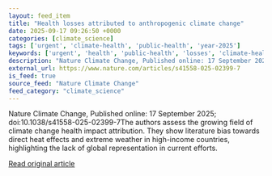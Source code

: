 ```yaml
---
layout: feed_item
title: "Health losses attributed to anthropogenic climate change"
date: 2025-09-17 09:26:50 +0000
categories: [climate_science]
tags: ['urgent', 'climate-health', 'public-health', 'year-2025']
keywords: ['urgent', 'health', 'public-health', 'losses', 'climate-health', 'year-2025', 'attributed']
description: "Nature Climate Change, Published online: 17 September 2025; doi:10"
external_url: https://www.nature.com/articles/s41558-025-02399-7
is_feed: true
source_feed: "Nature Climate Change"
feed_category: "climate_science"
---
```


Nature Climate Change, Published online: 17 September 2025; doi:10.1038/s41558-025-02399-7The authors assess the growing field of climate change health impact attribution. They show literature bias towards direct heat effects and extreme weather in high-income countries, highlighting the lack of global representation in current efforts.

[Read original article](https://www.nature.com/articles/s41558-025-02399-7)
